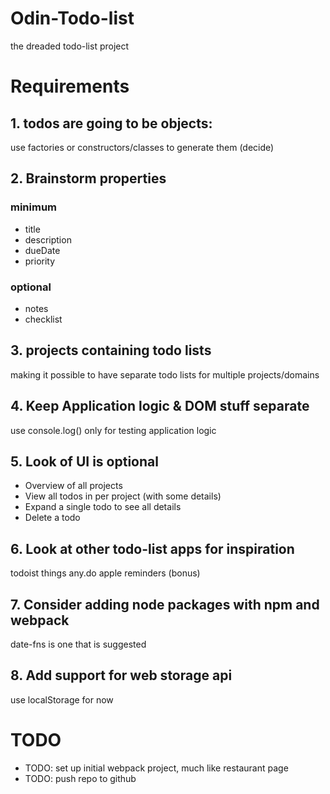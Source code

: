 # Odin-Todo-list

the dreaded todo-list project

# Requirements

## 1. todos are going to be objects:

use factories or constructors/classes to generate them (decide)

## 2. Brainstorm properties

### minimum

- title
- description
- dueDate
- priority

### optional

- notes
- checklist

## 3. projects containing todo lists

making it possible to have separate todo lists for multiple projects/domains

## 4. Keep Application logic & DOM stuff separate

use console.log() only for testing application logic

## 5. Look of UI is optional

- Overview of all projects
- View all todos in per project (with some details)
- Expand a single todo to see all details
- Delete a todo

## 6. Look at other todo-list apps for inspiration

todoist
things
any.do
apple reminders (bonus)

## 7. Consider adding node packages with npm and webpack

date-fns is one that is suggested

## 8. Add support for web storage api

use localStorage for now

# TODO

- TODO: set up initial webpack project, much like restaurant page
- TODO: push repo to github
